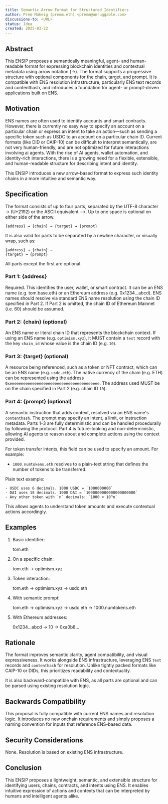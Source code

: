 ```yaml
---
title: Semantic Arrow Format for Structured Identifiers  
author: Prem Makeig (premm.eth) <premm@unruggable.com>  
discussions-to: <URL>
status: Idea  
created: 2025-03-22  
---
```


## Abstract

This ENSIP proposes a semantically meaningful, agent- and human-readable format for expressing blockchain identities and contextual metadata using arrow notation (→). The format supports a progressive structure with optional components for the chain, target, and prompt. It is compatible with ENS resolution infrastructure, particularly ENS text records and contenthash, and introduces a foundation for agent- or prompt-driven applications built on ENS.

## Motivation

ENS names are often used to identify accounts and smart contracts. However, there is currently no easy way to specify an account on a particular chain or express an intent to take an action—such as sending a specific token such as USDC to an account on a particular chain ID. Current formats (like DID or CAIP-10) can be difficult to interpret semantically, are not very human-friendly, and are not optimized for future interactions involving ai agents. With the rise of AI agents, wallet automation, and identity-rich interactions, there is a growing need for a flexible, extensible, and human-readable structure for describing intent and identity.

This ENSIP introduces a new arrow-based format to express such identity chains in a more intuitive and semantic way.

## Specification

The format consists of up to four parts, separated by the UTF-8 character → (U+2192) or the ASCII equivalent -->. Up to one space is optional on either side of the arrow.

```
{address} → {chain} → {target} → {prompt}
```

It is also valid for parts to be separated by a newline character, or visually wrap, such as:
```
{address} → {chain} → 
{target} → {prompt}
```

All parts except the first are optional.

### Part 1: {address}

Required. This identifies the user, wallet, or smart contract. It can be an ENS name (e.g. tom.base.eth) or an Ethereum address (e.g. 0x1234...abcd). ENS names should resolve via standard ENS name resolution using the chain ID specified in Part 2. If Part 2 is omitted, the chain ID of Ethereum Mainnet (i.e. 60) should be assumed.

### Part 2: {chain} (optional)

An ENS name or literal chain ID that represents the blockchain context. If using an ENS name (e.g. `optimism.xyz`), it MUST contain a `text` record with the key `chain_id` whose value is the chain ID (e.g. `10`).

### Part 3: {target} (optional)

A resource being referenced, such as a token or NFT contract, which can be an ENS name (e.g. `usdc.eth`). The native currency of the chain (e.g. ETH) can be represented using the address `0xeeeeeeeeeeeeeeeeeeeeeeeeeeeeeeeeeeeeeeee`. The address used MUST be on the chain specified in Part 2 (e.g. chain ID `10`).

### Part 4: {prompt} (optional)

A semantic instruction that adds context, resolved via an ENS name's `contenthash`. The prompt may specify an intent, a limit, or instruction metadata. Parts 1–3 are fully deterministic and can be handled procedurally by following the protocol. Part 4 is future-looking and non-deterministic, allowing AI agents to reason about and complete actions using the context provided.

For token transfer intents, this field can be used to specify an amount. For example:

- `1000.numtokens.eth` resolves to a plain-text string that defines the number of tokens to be transferred.

Plain text example:
```
- USDC uses 6 decimals. 1000 USDC = `1000000000`
- DAI uses 18 decimals. 1000 DAI = `1000000000000000000000`
- Any other token with `n` decimals: `1000 × 10^n`
```
This allows agents to understand token amounts and execute contextual actions accordingly.

## Examples

1. Basic identifier:

    tom.eth

2. On a specific chain:

    tom.eth → optimism.xyz

3. Token interaction:

    tom.eth → optimism.xyz → usdc.eth

4. With semantic prompt:

    tom.eth → optimism.xyz → usdc.eth → 1000.numtokens.eth

5. With Ethereum addresses:

    0x1234...abcd → 10 → 0xa0b8...

## Rationale

The format improves semantic clarity, agent compatibility, and visual expressiveness. It works alongside ENS infrastructure, leveraging ENS `text` records and `contenthash` for resolution. Unlike tightly packed formats like CAIP-10 or DIDs, this prioritizes readability and contextuality.

It is also backward-compatible with ENS, as all parts are optional and can be parsed using existing resolution logic.

## Backwards Compatibility

This proposal is fully compatible with current ENS names and resolution logic. It introduces no new onchain requirements and simply proposes a naming convention for inputs that reference ENS-based data.

## Security Considerations

None. Resolution is based on existing ENS infrastructure.

## Conclusion

This ENSIP proposes a lightweight, semantic, and extensible structure for identifying users, chains, contracts, and intents using ENS. It enables intuitive expression of actions and contexts that can be interpreted by humans and intelligent agents alike.

